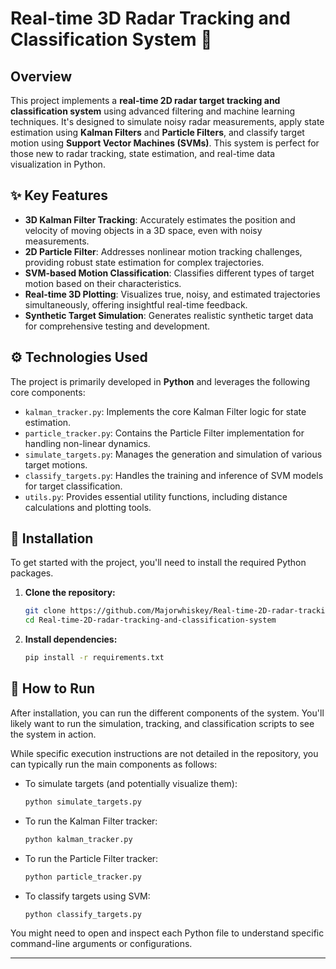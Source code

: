 # Real-time 3D Radar Tracking and Classification System 📡

## Overview

This project implements a **real-time 2D radar target tracking and classification system** using advanced filtering and machine learning techniques. It's designed to simulate noisy radar measurements, apply state estimation using **Kalman Filters** and **Particle Filters**, and classify target motion using **Support Vector Machines (SVMs)**. This system is perfect for those new to radar tracking, state estimation, and real-time data visualization in Python.

## ✨ Key Features

  * **3D Kalman Filter Tracking**: Accurately estimates the position and velocity of moving objects in a 3D space, even with noisy measurements.
  * **2D Particle Filter**: Addresses nonlinear motion tracking challenges, providing robust state estimation for complex trajectories.
  * **SVM-based Motion Classification**: Classifies different types of target motion based on their characteristics.
  * **Real-time 3D Plotting**: Visualizes true, noisy, and estimated trajectories simultaneously, offering insightful real-time feedback.
  * **Synthetic Target Simulation**: Generates realistic synthetic target data for comprehensive testing and development.

## ⚙️ Technologies Used

The project is primarily developed in **Python** and leverages the following core components:

  * `kalman_tracker.py`: Implements the core Kalman Filter logic for state estimation.
  * `particle_tracker.py`: Contains the Particle Filter implementation for handling non-linear dynamics.
  * `simulate_targets.py`: Manages the generation and simulation of various target motions.
  * `classify_targets.py`: Handles the training and inference of SVM models for target classification.
  * `utils.py`: Provides essential utility functions, including distance calculations and plotting tools.

## 🚀 Installation

To get started with the project, you'll need to install the required Python packages.

1.  **Clone the repository:**

    ```bash
    git clone https://github.com/Majorwhiskey/Real-time-2D-radar-tracking-and-classification-system.git
    cd Real-time-2D-radar-tracking-and-classification-system
    ```

2.  **Install dependencies:**

    ```bash
    pip install -r requirements.txt
    ```

## 🏃 How to Run

After installation, you can run the different components of the system. You'll likely want to run the simulation, tracking, and classification scripts to see the system in action.

While specific execution instructions are not detailed in the repository, you can typically run the main components as follows:

  * To simulate targets (and potentially visualize them):
    ```bash
    python simulate_targets.py
    ```
  * To run the Kalman Filter tracker:
    ```bash
    python kalman_tracker.py
    ```
  * To run the Particle Filter tracker:
    ```bash
    python particle_tracker.py
    ```
  * To classify targets using SVM:
    ```bash
    python classify_targets.py
    ```

You might need to open and inspect each Python file to understand specific command-line arguments or configurations.

-----
